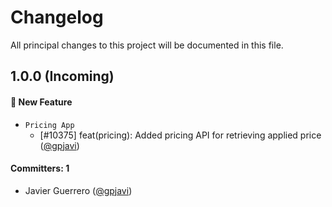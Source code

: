 # Changelog

All principal changes to this project will be documented in this file.

## 1.0.0 (Incoming)

#### :rocket: New Feature

- `Pricing App`
    - [#10375] feat(pricing): Added pricing API for retrieving applied price ([@gpjavi](https://github.com/gpjavi))

#### Committers: 1

- Javier Guerrero ([@gpjavi](https://github.com/gpjavi))